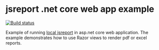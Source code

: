 # jsreport .net core web app example
[![Build status](https://ci.appveyor.com/api/projects/status/3ohfiqd6bime4q3r?svg=true)](https://ci.appveyor.com/project/pofider/jsreport-dotnet-example-webapp)

Example of running [local jsreport](https://jsreport.net/learn/dotnet-local) in asp.net core web application. The example demonstrates how to use Razor views to render pdf or excel reports.
